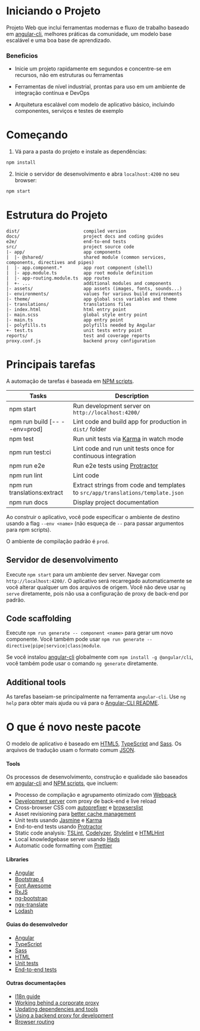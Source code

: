 # Iniciando o Projeto

Projeto Web que inclui ferramentas modernas e fluxo de trabalho baseado em
[angular-cli](https://github.com/angular/angular-cli), melhores práticas da comunidade, 
um modelo base escalável e uma boa base de aprendizado.

### Beneficios

- Inicie um projeto rapidamente em segundos e concentre-se em recursos, não em estruturas ou ferramentas

- Ferramentas de nível industrial, prontas para uso em um ambiente de integração contínua e DevOps

- Arquitetura escalável com modelo de aplicativo básico, incluindo componentes, serviços e testes de exemplo

# Começando

1. Vá para a pasta do projeto e instale as dependências:
 ```bash
 npm install
 ```
 
2. Inicie o servidor de desenvolvimento e abra `localhost:4200` no seu browser:
 ```bash
 npm start
 ```
 
# Estrutura do Projeto

```
dist/                        compiled version
docs/                        project docs and coding guides
e2e/                         end-to-end tests
src/                         project source code
|- app/                      app components
|  |- @shared/               shared module (common services, components, directives and pipes)
|  |- app.component.*        app root component (shell)
|  |- app.module.ts          app root module definition
|  |- app-routing.module.ts  app routes
|  +- ...                    additional modules and components
|- assets/                   app assets (images, fonts, sounds...)
|- environments/             values for various build environments
|- theme/                    app global scss variables and theme
|- translations/             translations files
|- index.html                html entry point
|- main.scss                 global style entry point
|- main.ts                   app entry point
|- polyfills.ts              polyfills needed by Angular
+- test.ts                   unit tests entry point
reports/                     test and coverage reports
proxy.conf.js                backend proxy configuration
```

# Principais tarefas

A automação de tarefas é baseada em [NPM scripts](https://docs.npmjs.com/misc/scripts).

Tasks                         | Description
------------------------------|---------------------------------------------------------------------------------------
npm start                     | Run development server on `http://localhost:4200/`
npm run build [-- --env=prod] | Lint code and build app for production in `dist/` folder
npm test                      | Run unit tests via [Karma](https://karma-runner.github.io) in watch mode
npm run test:ci               | Lint code and run unit tests once for continuous integration
npm run e2e                   | Run e2e tests using [Protractor](http://www.protractortest.org)
npm run lint                  | Lint code
npm run translations:extract  | Extract strings from code and templates to `src/app/translations/template.json`
npm run docs                  | Display project documentation

Ao construir o aplicativo, você pode especificar o ambiente de destino usando a flag `--env <name>` 
(não esqueça de `--` para passar argumentos para npm scripts).

O ambiente de compilação padrão é `prod`.

## Servidor de desenvolvimento

Execute `npm start` para um ambiente dev server. Navegar com `http://localhost:4200/`. 
O aplicativo será recarregado automaticamente se você alterar qualquer um dos arquivos de origem.
Você não deve usar `ng serve` diretamente, pois não usa a configuração de proxy de back-end por padrão.

## Code scaffolding

Execute `npm run generate -- component <name>` para gerar um novo componente. 
Você também pode usar `npm run generate -- directive|pipe|service|class|module`.

Se você instalou [angular-cli](https://github.com/angular/angular-cli) globalmente 
com `npm install -g @angular/cli`, você também pode usar o comando `ng generate` diretamente.

## Additional tools

As tarefas baseiam-se principalmente na ferramenta `angular-cli`. 
Use `ng help` para obter mais ajuda ou vá para o [Angular-CLI README](https://github.com/angular/angular-cli).

# O que é novo neste pacote

O modelo de aplicativo é baseado em 
[HTML5](http://whatwg.org/html), 
[TypeScript](http://www.typescriptlang.org) and
[Sass](http://sass-lang.com). 
Os arquivos de tradução usam o formato comum [JSON](http://www.json.org).

#### Tools

Os processos de desenvolvimento, construção e qualidade são baseados em 
[angular-cli](https://github.com/angular/angular-cli) and
[NPM scripts](https://docs.npmjs.com/misc/scripts), que incluem:

- Processo de compilação e agrupamento otimizado com [Webpack](https://webpack.github.io)
- [Development server](https://webpack.github.io/docs/webpack-dev-server.html) com proxy de back-end e live reload
- Cross-browser CSS com [autoprefixer](https://github.com/postcss/autoprefixer) e
  [browserslist](https://github.com/ai/browserslist)
- Asset revisioning para [better cache management](https://webpack.github.io/docs/long-term-caching.html)
- Unit tests usando [Jasmine](http://jasmine.github.io) e [Karma](https://karma-runner.github.io)
- End-to-end tests usando [Protractor](https://github.com/angular/protractor)
- Static code analysis: [TSLint](https://github.com/palantir/tslint), [Codelyzer](https://github.com/mgechev/codelyzer),
  [Stylelint](http://stylelint.io) e [HTMLHint](http://htmlhint.com/)
- Local knowledgebase server usando [Hads](https://github.com/sinedied/hads)
- Automatic code formatting com [Prettier](https://prettier.io)

#### Libraries

- [Angular](https://angular.io)
- [Bootstrap 4](https://getbootstrap.com)
- [Font Awesome](http://fontawesome.io)
- [RxJS](http://reactivex.io/rxjs)
- [ng-bootstrap](https://ng-bootstrap.github.io)
- [ngx-translate](https://github.com/ngx-translate/core)
- [Lodash](https://lodash.com)

#### Guias do desenvolvedor

- [Angular](docs/coding-guides/angular.md)
- [TypeScript](docs/coding-guides/typescript.md)
- [Sass](docs/coding-guides/sass.md)
- [HTML](docs/coding-guides/html.md)
- [Unit tests](docs/coding-guides/unit-tests.md)
- [End-to-end tests](docs/coding-guides/e2e-tests.md)

#### Outras documentações

- [I18n guide](docs/i18n.md)
- [Working behind a corporate proxy](docs/corporate-proxy.md)
- [Updating dependencies and tools](docs/updating.md)
- [Using a backend proxy for development](docs/backend-proxy.md)
- [Browser routing](docs/routing.md)

